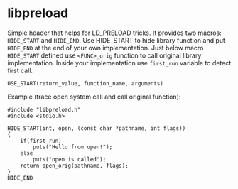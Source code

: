 libpreload
==========

Simple header that helps for LD_PRELOAD tricks. It provides two macros: 
`HIDE_START` and `HIDE_END`. Use HIDE_START to hide library function and put
`HIDE_END` at the end of your own implementation. Just below macro `HIDE_START` 
defined use `<FUNC>_orig` function to call original library implementation. 
Inside your implementation use `first_run` variable to detect first call.

`USE_START(return_value, function_name, arguments)`

Example (trace open system call and call original function):

```
#include "libpreload.h"
#include <stdio.h>

HIDE_START(int, open, (const char *pathname, int flags))
{
	if(first_run)
		puts("Hello from open!");
	else
		puts("open is called");
	return open_orig(pathname, flags);
}
HIDE_END
```
